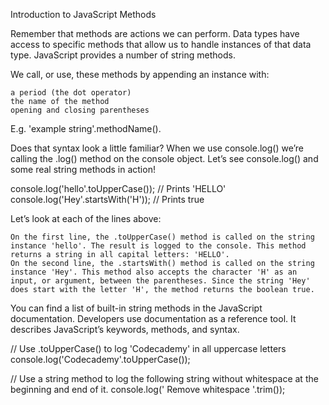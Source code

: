 Introduction to JavaScript
Methods

Remember that methods are actions we can perform. Data types have access to specific methods that allow us to handle instances of that data type. JavaScript provides a number of string methods.

We call, or use, these methods by appending an instance with:

    a period (the dot operator)
    the name of the method
    opening and closing parentheses

E.g. 'example string'.methodName().

Does that syntax look a little familiar? When we use console.log() we’re calling the .log() method on the console object. Let’s see console.log() and some real string methods in action!

console.log('hello'.toUpperCase()); // Prints 'HELLO'
console.log('Hey'.startsWith('H')); // Prints true

Let’s look at each of the lines above:

    On the first line, the .toUpperCase() method is called on the string instance 'hello'. The result is logged to the console. This method returns a string in all capital letters: 'HELLO'.
    On the second line, the .startsWith() method is called on the string instance 'Hey'. This method also accepts the character 'H' as an input, or argument, between the parentheses. Since the string 'Hey' does start with the letter 'H', the method returns the boolean true.

You can find a list of built-in string methods in the JavaScript documentation. Developers use documentation as a reference tool. It describes JavaScript’s keywords, methods, and syntax.


// Use .toUpperCase() to log 'Codecademy' in all uppercase letters
console.log('Codecademy'.toUpperCase());

// Use a string method to log the following string without whitespace at the beginning and end of it.
console.log('    Remove whitespace   '.trim());